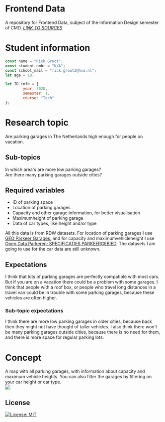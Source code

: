 # Frontend Data
A repository for Frontend Data, subject of the Information Design semester of CMD.
[*LINK TO SOURCES*](https://github.com/Rickert41/frontend-data/blob/main/sources.md)

# Student information
```javascript
const name = "Rick Groot";
const student_nmbr = "N/A";
const school_mail = "rick.groot2@hva.nl";
let age = 19;

let ID_info = {
        year: 2020,
        semester: 1,
        course: "Tech"
};
```

# Research topic
Are parking garages in The Netherlands high enough for people on vacation.

## Sub-topics
In which area's are more low parking garages?  
Are there many parking garages outside cities?  

## Required variables
* ID of parking space
* Location of parking garages
* Capacity and other garage information, for better visualisation
* Maximumheight of parking garage
* Data of car types, like height and/or type    

All this data is from RDW datasets. For location of parking garages I use [GEO Parkeer Garages](https://opendata.rdw.nl/Parkeren/GEO-Parkeer-Garages/t5pc-eb34), and for capacity and maximumvehicleheight I use [Open Data Parkeren: SPECIFICATIES PARKEERGEBIED](https://opendata.rdw.nl/Parkeren/Open-Data-Parkeren-SPECIFICATIES-PARKEERGEBIED/b3us-f26s). The datasets I am going to use for the car data are still unknown.

## Expectations
I think that lots of parking garages are perfectly compatible with most cars. But if you are on a vacation there could be a problem with some garages. I think that people with a roof box, or people who travel long distances in a travel van could be in trouble with some parking garages, because these vehicles are often higher.

### Sub-topic expectations
I think there are more low parking garages in older cities, because back then they might not have thought of taller vehicles. I also think there won't be many parking garages outside cities, because there is no need for them, and there is more space for regular parking lots.

# Concept
A map with all parking garages, with information about capacity and maximum vehicle heights. You can also filter the garages by filtering on your car height or car type.    
![](https://github.com/Rickert41/frontend-data/blob/main/utils/sketch4.jpeg)

## License
[![License: MIT](https://img.shields.io/badge/License-MIT-yellow.svg)](https://opensource.org/licenses/MIT)